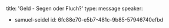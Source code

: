 title: 'Geld - Segen oder Fluch?'
type: message
speaker:
  - samuel-seidel
id: 6fc88e70-e5b7-481c-9b85-57946740efbd
